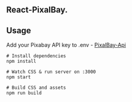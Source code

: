 ## React-PixalBay.

## Usage

Add your Pixabay API key to .env - [PixalBay-Api](https://pixabay.com/api/docs/)

```
# Install dependencies
npm install

# Watch CSS & run server on :3000
npm start

# Build CSS and assets
npm run build
```